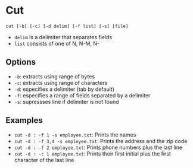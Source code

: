 # Cut
`cut [-b] [-c] [-d delim] [-f list] [-s] [file]`
  - `delim` is a delimiter that separates fields
  - `list` consists of one of N, N-M, N-

## Options
- `-b`: extracts using range of bytes
- `-c`: extracts using range of characters
- `-d`: especifies a delimiter (tab by default)
- `-f`: especifies a range of fields separated by a delimiter
- `-s`: supressses line if delimiter is not found

## Examples

- `cut -d : -f 1 -s employee.txt`: Prints the names
- `cut -d : -f 3,4 -s employee.txt`: Prints the address and the zip code
- `cut -d : -f 2 employee.txt`: Prints phone numbers plus the last line
- `cut -d : -c 1 employee.txt`: Prints their first initial plus the first character of the last line
